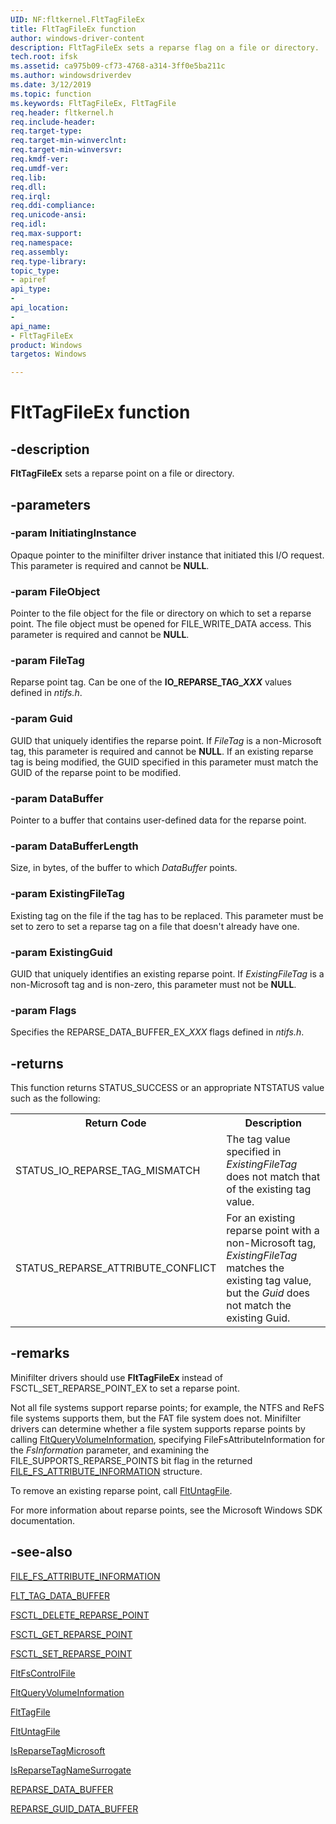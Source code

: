 ```yaml
---
UID: NF:fltkernel.FltTagFileEx
title: FltTagFileEx function
author: windows-driver-content
description: FltTagFileEx sets a reparse flag on a file or directory.
tech.root: ifsk
ms.assetid: ca975b09-cf73-4768-a314-3ff0e5ba211c
ms.author: windowsdriverdev
ms.date: 3/12/2019
ms.topic: function
ms.keywords: FltTagFileEx, FltTagFile
req.header: fltkernel.h
req.include-header:
req.target-type:
req.target-min-winverclnt:
req.target-min-winversvr:
req.kmdf-ver:
req.umdf-ver:
req.lib:
req.dll:
req.irql: 
req.ddi-compliance:
req.unicode-ansi:
req.idl:
req.max-support:
req.namespace:
req.assembly:
req.type-library: 
topic_type: 
- apiref
api_type: 
- 
api_location: 
- 
api_name: 
- FltTagFileEx
product: Windows
targetos: Windows

---
```


# FltTagFileEx function

## -description

**FltTagFileEx** sets a reparse point on a file or directory.

## -parameters

### -param InitiatingInstance

Opaque pointer to the minifilter driver instance that initiated this I/O request. This parameter is required and cannot be **NULL**.

### -param FileObject

Pointer to the file object for the file or directory on which to set a reparse point. The file object must be opened for FILE_WRITE_DATA access. This parameter is required and cannot be **NULL**.

### -param FileTag

Reparse point tag. Can be one of the **IO_REPARSE_TAG_*XXX*** values defined in *ntifs.h*.

### -param Guid

GUID that uniquely identifies the reparse point. If *FileTag* is a non-Microsoft tag, this parameter is required and cannot be **NULL**. If an existing reparse tag is being modified, the GUID specified in this parameter must match the GUID of the reparse point to be modified.

### -param DataBuffer

Pointer to a buffer that contains user-defined data for the reparse point.

### -param DataBufferLength

Size, in bytes, of the buffer to which *DataBuffer* points.

### -param ExistingFileTag

Existing tag on the file if the tag has to be replaced. This parameter must be set to zero to set a reparse tag on a file that doesn't already have one.

### -param ExistingGuid

GUID that uniquely identifies an existing reparse point. If *ExistingFileTag* is a non-Microsoft tag and is non-zero, this parameter must not be **NULL**.

### -param Flags

Specifies the REPARSE_DATA_BUFFER_EX_*XXX* flags defined in *ntifs.h*.

## -returns

This function returns STATUS_SUCCESS or an appropriate NTSTATUS value such as the following:

<table>
<tr>
<th>Return Code</th>
<th>Description</th>
</tr>

<tr>
<td>STATUS_IO_REPARSE_TAG_MISMATCH</td>
<td>The tag value specified in <i>ExistingFileTag</i> does not match that of the existing tag value.</td>
</tr>

<tr>
<td>STATUS_REPARSE_ATTRIBUTE_CONFLICT</td>
<td>For an existing reparse point with a non-Microsoft tag, <i>ExistingFileTag</i> matches the existing tag value, but the <i>Guid</i> does not match the existing Guid.</td>
</tr>

</table>

## -remarks

Minifilter drivers should use **FltTagFileEx** instead of FSCTL_SET_REPARSE_POINT_EX to set a reparse point.

Not all file systems support reparse points; for example, the NTFS and ReFS file systems supports them, but the FAT file system does not. Minifilter drivers can determine whether a file system supports reparse points by calling [FltQueryVolumeInformation](nf-fltkernel-fltqueryvolumeinformation.md), specifying FileFsAttributeInformation for the *FsInformation* parameter, and examining the FILE_SUPPORTS_REPARSE_POINTS bit flag in the returned [FILE_FS_ATTRIBUTE_INFORMATION](https://docs.microsoft.com/windows-hardware/drivers/ddi/content/ntifs/ns-ntifs-_file_fs_attribute_information) structure.

To remove an existing reparse point, call [FltUntagFile](nf-fltkernel-fltuntagfile.md).

For more information about reparse points, see the Microsoft Windows SDK documentation.

## -see-also

[FILE_FS_ATTRIBUTE_INFORMATION](https://docs.microsoft.com/en-us/windows-hardware/drivers/ddi/content/ntifs/ns-ntifs-_file_fs_attribute_information)

[FLT_TAG_DATA_BUFFER](https://docs.microsoft.com/en-us/windows-hardware/drivers/ddi/content/fltkernel/ns-fltkernel-_flt_tag_data_buffer)

[FSCTL_DELETE_REPARSE_POINT](https://docs.microsoft.com/en-us/windows-hardware/drivers/ifs/fsctl-delete-reparse-point)

[FSCTL_GET_REPARSE_POINT](https://docs.microsoft.com/en-us/windows-hardware/drivers/ifs/fsctl-get-reparse-point)

[FSCTL_SET_REPARSE_POINT](https://docs.microsoft.com/en-us/windows-hardware/drivers/ifs/fsctl-set-reparse-point)

[FltFsControlFile](https://docs.microsoft.com/en-us/windows-hardware/drivers/ddi/content/fltkernel/nf-fltkernel-fltfscontrolfile)

[FltQueryVolumeInformation](https://docs.microsoft.com/en-us/windows-hardware/drivers/ddi/content/fltkernel/nf-fltkernel-fltqueryvolumeinformation)

[FltTagFile](https://docs.microsoft.com/en-us/windows-hardware/drivers/ddi/content/fltkernel/nf-fltkernel-flttagfile)

[FltUntagFile](https://docs.microsoft.com/en-us/windows-hardware/drivers/ddi/content/fltkernel/nf-fltkernel-fltuntagfile)

[IsReparseTagMicrosoft](https://docs.microsoft.com/en-us/windows-hardware/drivers/ddi/content/ntifs/nf-ntifs-isreparsetagmicrosoft)

[IsReparseTagNameSurrogate](https://docs.microsoft.com/en-us/windows-hardware/drivers/ddi/content/ntifs/nf-ntifs-isreparsetagnamesurrogate)

[REPARSE_DATA_BUFFER](https://docs.microsoft.com/en-us/windows-hardware/drivers/ddi/content/ntifs/ns-ntifs-_reparse_data_buffer)

[REPARSE_GUID_DATA_BUFFER](https://docs.microsoft.com/en-us/windows-hardware/drivers/ddi/content/ntifs/ns-ntifs-_reparse_guid_data_buffer)